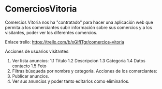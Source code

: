 # ComerciosVitoria
Comercios Vitoria nos ha "contratado" para hacer una aplicación web que permita a los comerciantes subir información sobre sus comercios y a los visitantes, poder ver los diferentes comercios.

Enlace trello:
https://trello.com/b/xGIflTgr/comercios-vitoria

Acciones de usuarios visitantes:
1. Ver lista anuncios:
  1.1 Titulo
  1.2 Descripcion
  1.3 Categoria
  1.4 Datos contacto
  1.5 Foto
2. Filtras búsqueda por nombre y categoría.
Acciones de los comerciantes:
1. Publicar anuncios.
2. Ver sus anuncios y poder tanto editarlos como eliminarlos.
